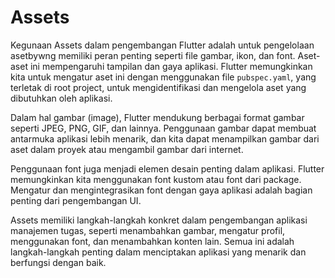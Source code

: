 <h1>Assets</h1>

Kegunaan Assets dalam pengembangan Flutter adalah untuk pengelolaan asetbywng memiliki peran penting seperti file gambar, ikon, dan font. Aset-aset ini mempengaruhi tampilan dan gaya aplikasi. Flutter memungkinkan kita untuk mengatur aset ini dengan menggunakan file `pubspec.yaml`, yang terletak di root project, untuk mengidentifikasi dan mengelola aset yang dibutuhkan oleh aplikasi.

Dalam hal gambar (image), Flutter mendukung berbagai format gambar seperti JPEG, PNG, GIF, dan lainnya. Penggunaan gambar dapat membuat antarmuka aplikasi lebih menarik, dan kita dapat menampilkan gambar dari aset dalam proyek atau mengambil gambar dari internet.

Penggunaan font juga menjadi elemen desain penting dalam aplikasi. Flutter memungkinkan kita menggunakan font kustom atau font dari package. Mengatur dan mengintegrasikan font dengan gaya aplikasi adalah bagian penting dari pengembangan UI.

Assets memiliki langkah-langkah konkret dalam pengembangan aplikasi manajemen tugas, seperti menambahkan gambar, mengatur profil, menggunakan font, dan menambahkan konten lain. Semua ini adalah langkah-langkah penting dalam menciptakan aplikasi yang menarik dan berfungsi dengan baik.